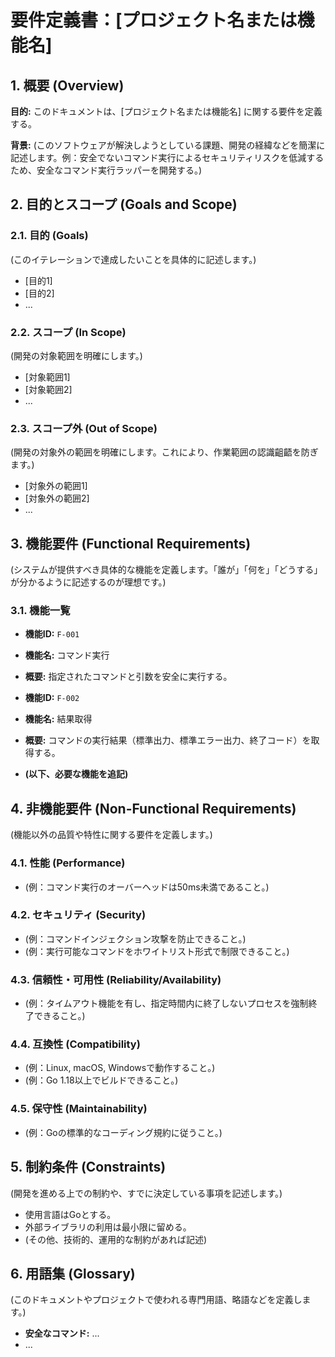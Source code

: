 # 要件定義書：[プロジェクト名または機能名]

## 1. 概要 (Overview)

**目的:** このドキュメントは、[プロジェクト名または機能名] に関する要件を定義する。

**背景:**
(このソフトウェアが解決しようとしている課題、開発の経緯などを簡潔に記述します。例：安全でないコマンド実行によるセキュリティリスクを低減するため、安全なコマンド実行ラッパーを開発する。)

## 2. 目的とスコープ (Goals and Scope)

### 2.1. 目的 (Goals)
(このイテレーションで達成したいことを具体的に記述します。)

-   [目的1]
-   [目的2]
-   ...

### 2.2. スコープ (In Scope)
(開発の対象範囲を明確にします。)

-   [対象範囲1]
-   [対象範囲2]
-   ...

### 2.3. スコープ外 (Out of Scope)
(開発の対象外の範囲を明確にします。これにより、作業範囲の認識齟齬を防ぎます。)

-   [対象外の範囲1]
-   [対象外の範囲2]
-   ...

## 3. 機能要件 (Functional Requirements)

(システムが提供すべき具体的な機能を定義します。「誰が」「何を」「どうする」が分かるように記述するのが理想です。)

### 3.1. 機能一覧
-   **機能ID:** `F-001`
-   **機能名:** コマンド実行
-   **概要:** 指定されたコマンドと引数を安全に実行する。

-   **機能ID:** `F-002`
-   **機能名:** 結果取得
-   **概要:** コマンドの実行結果（標準出力、標準エラー出力、終了コード）を取得する。

-   **(以下、必要な機能を追記)**

## 4. 非機能要件 (Non-Functional Requirements)

(機能以外の品質や特性に関する要件を定義します。)

### 4.1. 性能 (Performance)
-   (例：コマンド実行のオーバーヘッドは50ms未満であること。)

### 4.2. セキュリティ (Security)
-   (例：コマンドインジェクション攻撃を防止できること。)
-   (例：実行可能なコマンドをホワイトリスト形式で制限できること。)

### 4.3. 信頼性・可用性 (Reliability/Availability)
-   (例：タイムアウト機能を有し、指定時間内に終了しないプロセスを強制終了できること。)

### 4.4. 互換性 (Compatibility)
-   (例：Linux, macOS, Windowsで動作すること。)
-   (例：Go 1.18以上でビルドできること。)

### 4.5. 保守性 (Maintainability)
-   (例：Goの標準的なコーディング規約に従うこと。)

## 5. 制約条件 (Constraints)

(開発を進める上での制約や、すでに決定している事項を記述します。)

-   使用言語はGoとする。
-   外部ライブラリの利用は最小限に留める。
-   (その他、技術的、運用的な制約があれば記述)

## 6. 用語集 (Glossary)

(このドキュメントやプロジェクトで使われる専門用語、略語などを定義します。)

-   **安全なコマンド:** ...
-   ...
